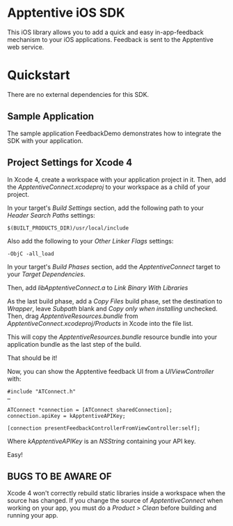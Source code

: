 Apptentive iOS SDK
==================

This iOS library allows you to add a quick and easy in-app-feedback mechanism
to your iOS applications. Feedback is sent to the Apptentive web service.

Quickstart
==========

There are no external dependencies for this SDK.

Sample Application
------------------
The sample application FeedbackDemo demonstrates how to integrate the SDK
with your application.

Project Settings for Xcode 4
----------------------------
In Xcode 4, create a workspace with your application project in it. Then,
add the _ApptentiveConnect.xcodeproj_ to your workspace as a child of your
project.

In your target's _Build Settings_ section, add the following path to your 
_Header Search Paths_ settings:

    $(BUILT_PRODUCTS_DIR)/usr/local/include
    
Also add the following to your _Other Linker Flags_ settings:

    -ObjC -all_load

In your target's _Build Phases_ section, add the _ApptentiveConnect_ target
to your _Target Dependencies_.

Then, add _libApptentiveConnect.a_ to _Link Binary With Libraries_

As the last build phase, add a _Copy Files_ build phase, set the destination
to _Wrapper_, leave _Subpath_ blank and _Copy only when installing_ unchecked.
Then, drag _ApptentiveResources.bundle_ from 
_ApptentiveConnect.xcodeproj/Products_ in Xcode into the file list.

This will copy the _ApptentiveResources.bundle_ resource bundle into your
application bundle as the last step of the build.

That should be it!

Now, you can show the Apptentive feedback UI from a _UIViewController_ with:

    #include "ATConnect.h"
    …
    
    ATConnect *connection = [ATConnect sharedConnection];
    connection.apiKey = kApptentiveAPIKey;
    
    [connection presentFeedbackControllerFromViewController:self];

Where _kApptentiveAPIKey_ is an _NSString_ containing your API key.
    
Easy!

BUGS TO BE AWARE OF
-------------------
Xcode 4 won't correctly rebuild static libraries inside a workspace when the source has changed. If you change the source of _ApptentiveConnect_ when
working on your app, you must do a _Product > Clean_ before building and
running your app.
